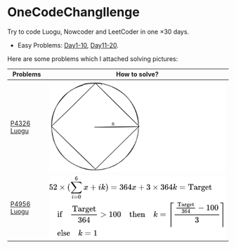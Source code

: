 # OneCodeChangllenge

Try to code Luogu, Nowcoder and LeetCoder in one $\times 30$ days.

- Easy Problems: [Day1-10](./Day1-10/), [Day11-20](./Day11-20/).

Here are some problems which I attached solving pictures:

|Problems|How to solve?|
|---|---|
|[P4326 Luogu](./Day1-10/Day1/P4326inLuogu.cpp)|![P4326 Solve](./Day1-10/Day1/P4326inLuogu.svg)|
|[P4956 Luogu](./Day22/P4956inLuogu.cpp)|![P4956 Solve](./Day22/P4956solve.svg)|

